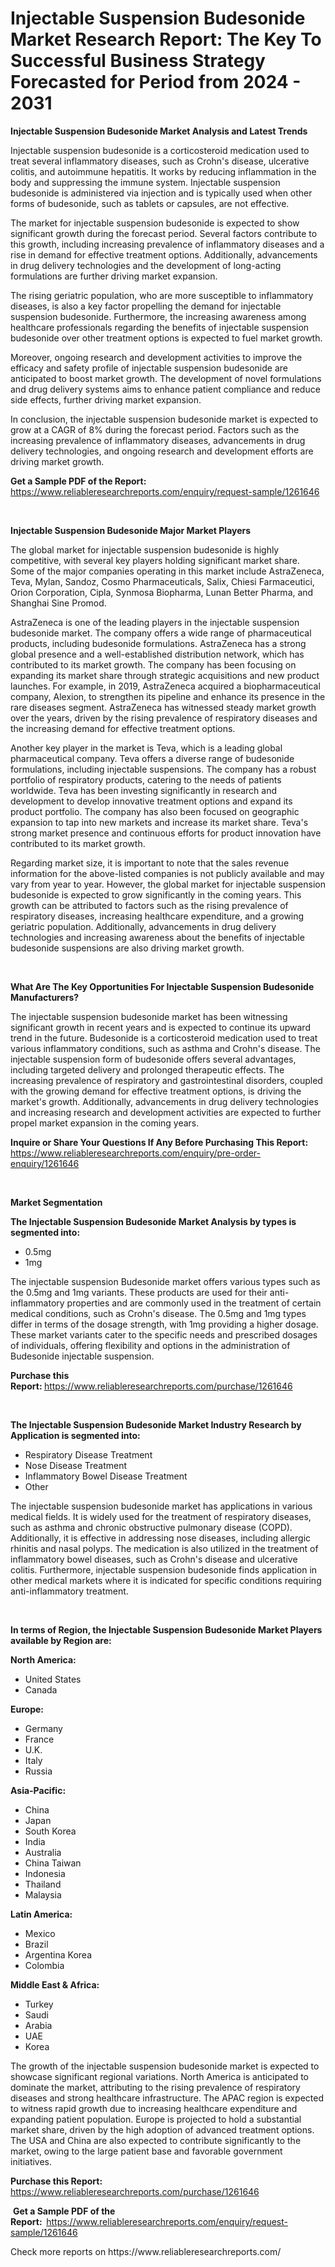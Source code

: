 <p><h1>Injectable Suspension Budesonide Market Research Report: The Key To Successful Business Strategy Forecasted for Period from 2024 - 2031</h1></p><p><strong>Injectable Suspension Budesonide Market Analysis and Latest Trends</strong></p>
<p><p>Injectable suspension budesonide is a corticosteroid medication used to treat several inflammatory diseases, such as Crohn's disease, ulcerative colitis, and autoimmune hepatitis. It works by reducing inflammation in the body and suppressing the immune system. Injectable suspension budesonide is administered via injection and is typically used when other forms of budesonide, such as tablets or capsules, are not effective.</p><p>The market for injectable suspension budesonide is expected to show significant growth during the forecast period. Several factors contribute to this growth, including increasing prevalence of inflammatory diseases and a rise in demand for effective treatment options. Additionally, advancements in drug delivery technologies and the development of long-acting formulations are further driving market expansion.</p><p>The rising geriatric population, who are more susceptible to inflammatory diseases, is also a key factor propelling the demand for injectable suspension budesonide. Furthermore, the increasing awareness among healthcare professionals regarding the benefits of injectable suspension budesonide over other treatment options is expected to fuel market growth.</p><p>Moreover, ongoing research and development activities to improve the efficacy and safety profile of injectable suspension budesonide are anticipated to boost market growth. The development of novel formulations and drug delivery systems aims to enhance patient compliance and reduce side effects, further driving market expansion.</p><p>In conclusion, the injectable suspension budesonide market is expected to grow at a CAGR of 8% during the forecast period. Factors such as the increasing prevalence of inflammatory diseases, advancements in drug delivery technologies, and ongoing research and development efforts are driving market growth.</p></p>
<p><strong>Get a Sample PDF of the Report:&nbsp;</strong> <a href="https://www.reliableresearchreports.com/enquiry/request-sample/1261646">https://www.reliableresearchreports.com/enquiry/request-sample/1261646</a></p>
<p>&nbsp;</p>
<p><strong>Injectable Suspension Budesonide Major Market Players</strong></p>
<p><p>The global market for injectable suspension budesonide is highly competitive, with several key players holding significant market share. Some of the major companies operating in this market include AstraZeneca, Teva, Mylan, Sandoz, Cosmo Pharmaceuticals, Salix, Chiesi Farmaceutici, Orion Corporation, Cipla, Synmosa Biopharma, Lunan Better Pharma, and Shanghai Sine Promod.</p><p>AstraZeneca is one of the leading players in the injectable suspension budesonide market. The company offers a wide range of pharmaceutical products, including budesonide formulations. AstraZeneca has a strong global presence and a well-established distribution network, which has contributed to its market growth. The company has been focusing on expanding its market share through strategic acquisitions and new product launches. For example, in 2019, AstraZeneca acquired a biopharmaceutical company, Alexion, to strengthen its pipeline and enhance its presence in the rare diseases segment. AstraZeneca has witnessed steady market growth over the years, driven by the rising prevalence of respiratory diseases and the increasing demand for effective treatment options.</p><p>Another key player in the market is Teva, which is a leading global pharmaceutical company. Teva offers a diverse range of budesonide formulations, including injectable suspensions. The company has a robust portfolio of respiratory products, catering to the needs of patients worldwide. Teva has been investing significantly in research and development to develop innovative treatment options and expand its product portfolio. The company has also been focused on geographic expansion to tap into new markets and increase its market share. Teva's strong market presence and continuous efforts for product innovation have contributed to its market growth.</p><p>Regarding market size, it is important to note that the sales revenue information for the above-listed companies is not publicly available and may vary from year to year. However, the global market for injectable suspension budesonide is expected to grow significantly in the coming years. This growth can be attributed to factors such as the rising prevalence of respiratory diseases, increasing healthcare expenditure, and a growing geriatric population. Additionally, advancements in drug delivery technologies and increasing awareness about the benefits of injectable budesonide suspensions are also driving market growth.</p></p>
<p>&nbsp;</p>
<p><strong>What Are The Key Opportunities For Injectable Suspension Budesonide Manufacturers?</strong></p>
<p><p>The injectable suspension budesonide market has been witnessing significant growth in recent years and is expected to continue its upward trend in the future. Budesonide is a corticosteroid medication used to treat various inflammatory conditions, such as asthma and Crohn's disease. The injectable suspension form of budesonide offers several advantages, including targeted delivery and prolonged therapeutic effects. The increasing prevalence of respiratory and gastrointestinal disorders, coupled with the growing demand for effective treatment options, is driving the market's growth. Additionally, advancements in drug delivery technologies and increasing research and development activities are expected to further propel market expansion in the coming years.</p></p>
<p><strong>Inquire or Share Your Questions If Any Before Purchasing This Report:</strong> <a href="https://www.reliableresearchreports.com/enquiry/pre-order-enquiry/1261646">https://www.reliableresearchreports.com/enquiry/pre-order-enquiry/1261646</a></p>
<p>&nbsp;</p>
<p><strong>Market Segmentation</strong></p>
<p><strong>The Injectable Suspension Budesonide Market Analysis by types is segmented into:</strong></p>
<p><ul><li>0.5mg</li><li>1mg</li></ul></p>
<p><p>The injectable suspension Budesonide market offers various types such as the 0.5mg and 1mg variants. These products are used for their anti-inflammatory properties and are commonly used in the treatment of certain medical conditions, such as Crohn's disease. The 0.5mg and 1mg types differ in terms of the dosage strength, with 1mg providing a higher dosage. These market variants cater to the specific needs and prescribed dosages of individuals, offering flexibility and options in the administration of Budesonide injectable suspension.</p></p>
<p><strong>Purchase this Report:&nbsp;</strong><a href="https://www.reliableresearchreports.com/purchase/1261646">https://www.reliableresearchreports.com/purchase/1261646</a></p>
<p>&nbsp;</p>
<p><strong>The Injectable Suspension Budesonide Market Industry Research by Application is segmented into:</strong></p>
<p><ul><li>Respiratory Disease Treatment</li><li>Nose Disease Treatment</li><li>Inflammatory Bowel Disease Treatment</li><li>Other</li></ul></p>
<p><p>The injectable suspension budesonide market has applications in various medical fields. It is widely used for the treatment of respiratory diseases, such as asthma and chronic obstructive pulmonary disease (COPD). Additionally, it is effective in addressing nose diseases, including allergic rhinitis and nasal polyps. The medication is also utilized in the treatment of inflammatory bowel diseases, such as Crohn's disease and ulcerative colitis. Furthermore, injectable suspension budesonide finds application in other medical markets where it is indicated for specific conditions requiring anti-inflammatory treatment.</p></p>
<p>&nbsp;</p>
<p><strong>In terms of Region, the Injectable Suspension Budesonide Market Players available by Region are:</strong></p>
<p>
    <p> <strong> North America: </strong>
        <ul>
            <li>United States</li>
            <li>Canada</li>
        </ul>
        </p> 
    <p> <strong> Europe: </strong>
        <ul>
            <li>Germany</li>
            <li>France</li>
            <li>U.K.</li>
            <li>Italy</li>
            <li>Russia</li>
        </ul>
        </p> 
    <p> <strong> Asia-Pacific: </strong>
        <ul>
            <li>China</li>
            <li>Japan</li>
            <li>South Korea</li>
            <li>India</li>
            <li>Australia</li>
            <li>China Taiwan</li>
            <li>Indonesia</li>
            <li>Thailand</li>
            <li>Malaysia</li>
        </ul>
        </p> 
    <p> <strong> Latin America: </strong>
        <ul>
            <li>Mexico</li>
            <li>Brazil</li>
            <li>Argentina Korea</li>
            <li>Colombia</li>
        </ul>
        </p> 
    <p> <strong> Middle East & Africa: </strong>
        <ul>
            <li>Turkey</li>
            <li>Saudi</li>
            <li>Arabia</li>
            <li>UAE</li>
            <li>Korea</li>
        </ul>
    </p>
    </p>
<p><p>The growth of the injectable suspension budesonide market is expected to showcase significant regional variations. North America is anticipated to dominate the market, attributing to the rising prevalence of respiratory diseases and strong healthcare infrastructure. The APAC region is expected to witness rapid growth due to increasing healthcare expenditure and expanding patient population. Europe is projected to hold a substantial market share, driven by the high adoption of advanced treatment options. The USA and China are also expected to contribute significantly to the market, owing to the large patient base and favorable government initiatives.</p></p>
<p><strong>Purchase this Report: </strong><a href="https://www.reliableresearchreports.com/purchase/1261646">https://www.reliableresearchreports.com/purchase/1261646</a></p>
<p>&nbsp;<strong>Get a Sample PDF of the Report:&nbsp;&nbsp;</strong><a href="https://www.reliableresearchreports.com/enquiry/request-sample/1261646">https://www.reliableresearchreports.com/enquiry/request-sample/1261646</a></p>
<p><strong></strong></p>
<p>Check more reports on https://www.reliableresearchreports.com/</p>